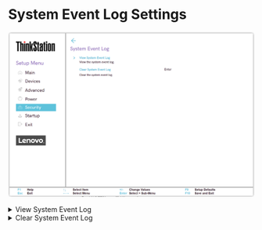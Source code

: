 # System Event Log Settings #

![](./img/ts_systemeventlog.png)

<details><summary>View System Event Log</summary>

![](./img/ts_viewsystemeventlog.png)

View only.

Shows system event logs in table with the following columns:

1. DATE – MM / DD / YYYY
2. TIME – HH : MM : SS
3. Events – description of event

</details>


<details><summary>Clear System Event Log</summary>

!!! info ""
    All system event logs will be cleared immediately. Requires additional confirmation.

</details>